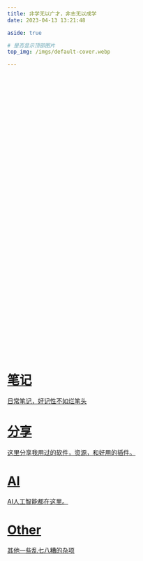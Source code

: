 ```yaml
---
title: 非学无以广才，非志无以成学
date: 2023-04-13 13:21:48

aside: true

# 是否显示顶部图片
top_img: /imgs/default-cover.webp

---
```


<div id="posts-chart" data-start="2021-01" style="height: 300px; padding: 10px;"></div>

<div id="categories-chart" data-parent="true" style="height: 300px; padding: 10px;"></div>

<style>
  #libCategories .card-wrap:hover .card-info:after {
    width: 300%;
  }
</style>

<link rel="stylesheet" type="text/css" href="https://npm.elemecdn.com/js-heo@1.0.11/3dCard/no3d.css" >

<div id='libCategories'>
<div id="lib-cards" class="container">

<a href='javascript:void(0);' onClick='pjax.loadUrl("/categories/notes/")' >
<card data-image="/imgs/t1.webp">
<h1 slot="header">笔记</h1>
<p slot="content">日常笔记，好记性不如烂笔头</p>
</card>
</a>

<a href='javascript:void(0);' onClick='pjax.loadUrl("/categories/share/")' >
  <card data-image="/imgs/t2.webp">
    <h1 slot="header">分享</h1>
    <p slot="content">这里分享我用过的软件，资源，和好用的插件。</p>
  </card>
</a>

<a href='javascript:void(0);' onClick='pjax.loadUrl("/categories/ai/")' >
  <card data-image="/imgs/t2.webp">
    <h1 slot="header">AI</h1>
    <p slot="content">AI人工智能都在这里。</p>
  </card>
</a>

<a href='javascript:void(0);' onClick='pjax.loadUrl("/categories/other/")' >
  <card data-image="/imgs/t1.webp">
    <h1 slot="header">Other</h1>
    <p slot="content">其他一些乱七八糟的杂项</p>
  </card>
</a>

</div>
</div>

<script src='https://lf6-cdn-tos.bytecdntp.com/cdn/expire-1-M/vue/2.6.14/vue.min.js' data-pjax></script>
<script type="text/javascript" src="https://cdn1.tianli0.top/npm/js-heo@1.0.11/3dCard/no3d.js" data-pjax></script>


<div id="tags-chart" data-length="10" style="height: 300px; padding: 10px;"></div>
